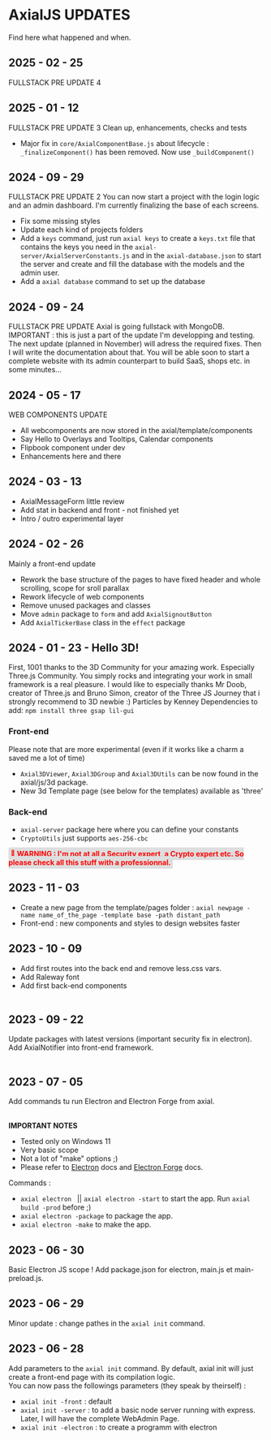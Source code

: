 # AxialJS UPDATES

Find here what happened and when.

## 2025 - 02 - 25
FULLSTACK PRE UPDATE 4

## 2025 - 01 - 12
FULLSTACK PRE UPDATE 3
Clean up, enhancements, checks and tests
* Major fix in ```core/AxialComponentBase.js``` about lifecycle : ```_finalizeComponent()``` has been removed. Now use ```_buildComponent()```

## 2024 - 09 - 29
FULLSTACK PRE UPDATE 2
You can now start a project with the login logic and an admin dashboard.
I'm currently finalizing the base of each screens.
* Fix some missing styles
* Update each kind of projects folders
* Add a ```keys``` command, just run ```axial keys``` to create a ```keys.txt``` file that contains the keys you need in the ```axial-server/AxialServerConstants.js``` and in the ```axial-database.json``` to start the server and create and fill the database with the models and the admin user.
* Add a ```axial database``` command to set up the database

## 2024 - 09 - 24
FULLSTACK PRE UPDATE
Axial is going fullstack with MongoDB. IMPORTANT : this is just a part of the update I'm developping and testing.
The next update (planned in November) will adress the required fixes. Then I will write the documentation about that.
You will be able soon to start a complete website with its admin counterpart to build SaaS, shops etc. in some minutes...

## 2024 - 05 - 17
WEB COMPONENTS UPDATE
* All webcomponents are now stored in the axial/template/components
* Say Hello to Overlays and Tooltips, Calendar components
* Flipbook component under dev
* Enhancements here and there

## 2024 - 03 - 13 

* AxialMessageForm little review
* Add stat in backend and front  - not finished yet
* Intro / outro experimental layer

## 2024 - 02 - 26 
Mainly a front-end update
* Rework the base structure of the pages to have fixed header and whole scrolling, scope for sroll parallax
* Rework lifecycle of web components
* Remove unused packages and classes
* Move ```admin``` package to ```form``` and add ```AxialSignoutButton```
* Add ```AxialTickerBase``` class in the ```effect``` package

## 2024 - 01 - 23 - Hello 3D!
First, 1001 thanks to the 3D Community for your amazing work. Especially Three.js Community. You simply rocks and integrating your work in small framework is a real pleasure.
I would like to especially thanks Mr Doob, creator of Three.js and Bruno Simon, creator of the Three JS Journey that i strongly recommend to 3D newbie :)
Particles by Kenney
Dependencies to add: ```npm install three gsap lil-gui```

### Front-end
Please note that are more experimental (even if it works like a charm a saved me a lot of time)
* ```Axial3DViewer```, ```Axial3DGroup``` and ```Axial3DUtils``` can be now found in the axial/js/3d package.
* New 3d Template page (see below for the templates) available as 'three'

### Back-end
* ```axial-server``` package here where you can define your constants
* ```CryptoUtils``` just supports ```aes-256-cbc```

<span style="color: #f00; background-color: #dedede; padding: 4px; font-weight: bold; border-radius: 3px;">&#128680; WARNING : I'm not at all a Security expert, a Crypto expert etc. So please check all this stuff with a professionnal.</span>

## 2023 - 11 - 03
* Create a new page from the template/pages folder : ```axial newpage -name name_of_the_page -template base -path distant_path```
* Front-end : new components and styles to design websites faster

## 2023 - 10 - 09

* Add first routes into the back end and remove less.css vars.
* Add Raleway font
* Add first back-end components<br><br>


## 2023 - 09 - 22

Update packages with latest versions (important security fix in electron).<br>
Add AxialNotifier into front-end framework.<br><br>

## 2023 - 07 - 05

Add commands tu run Electron and Electron Forge from axial.<br><br>

**IMPORTANT NOTES** 
* Tested only on Windows 11
* Very basic scope
* Not a lot of "make" options ;)
* Please refer to [Electron](https://www.electronjs.org/) docs and [Electron Forge](https://www.electronforge.io/) docs.<br>

Commands :<br>

* ```axial electron ``` || ```axial electron -start``` to start the app. Run ```axial build -prod``` before ;)
* ```axial electron -package``` to package the app.
* ```axial electron -make``` to make the app. 

## 2023 - 06 - 30

Basic Electron JS scope ! Add package.json for electron, main.js et main-preload.js.

## 2023 - 06 - 29

Minor update : change pathes in the ```axial init``` command.

## 2023 - 06 - 28 

Add parameters to the ```axial init``` command. By default, axial init will just create a front-end page with its compilation logic.<br>
You can now pass the followings parameters (they speak by theirself) :
* ```axial init -front``` : default
* ```axial init -server``` : to add a basic node server running with express. Later, I will have the complete WebAdmin Page.
* ```axial init -electron``` : to create a programm with electron
